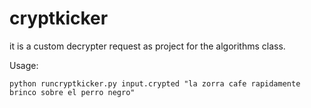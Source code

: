 cryptkicker
===========

it is a custom decrypter request as project for the algorithms class.

Usage:

```
python runcryptkicker.py input.crypted "la zorra cafe rapidamente brinco sobre el perro negro"
```

